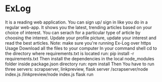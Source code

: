 # ExLog
It is a reading web application. 
You can sign up/ sign in like you do in a regular web-app. 
It shows you the latest, trending articles based on your choice of interest. 
You can serach for a particular type of article by choosing the interest.
Update your profile picture, update your interest and read the best articles.
Note: make sure you're running Ex-Log over https
Usage
Download all the files to your computer
In your command shell cd to the directory where requirements.txt is located
run: pip install -r requirements.txt
Then install the dependencies in the local node_modules folder
inside package.json directory run: npm install
Then You have to run three servers: scrapserver, linkpreview, flask server
/scrapserver/node index.js
/linkpreview/node index.js
flask run
